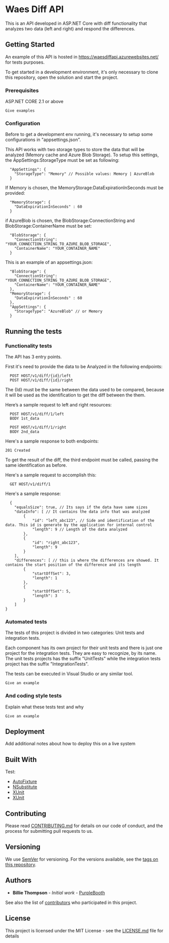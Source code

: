 # Waes Diff API

This is an API developed in ASP.NET Core with diff functionality that analyzes two data (left and right) and respond the differences.

## Getting Started

An example of this API is hosted in https://waesdiffapi.azurewebsites.net/ for tests purposes.

To get started in a development environment, it's only necessary to clone this repository, open the solution and start the project.

### Prerequisites

ASP.NET CORE 2.1 or above

```
Give examples
```

### Configuration

Before to get a development env running, it's necessary to setup some configurations in "appsettings.json".

This API works with two storage types to store the data that will be analyzed (Memory cache and Azure Blob Storage). To setup this settings, the AppSettings:StorageType must be set as following:

```
  "AppSettings": {
    "StorageType": "Memory" // Possible values: Memory | AzureBlob
  }
```

If Memory is chosen, the MemoryStorage:DataExpirationInSeconds must be provided:

```
  "MemoryStorage": {
    "DataExpirationInSeconds" : 60
  }
```

if AzureBlob is chosen, the BlobStorage:ConnectionString and BlobStorage:ContainerName must be set:

```
  "BlobStorage": {
    "ConnectionString": "YOUR_CONNECTION_STRING_TO_AZURE_BLOB_STORAGE", 
    "ContainerName": "YOUR_CONTAINER_NAME"
  }
```

This is an example of an appsettings.json:

```
  "BlobStorage": {
    "ConnectionString": "YOUR_CONNECTION_STRING_TO_AZURE_BLOB_STORAGE", 
    "ContainerName": "YOUR_CONTAINER_NAME"
  },
  "MemoryStorage": {
    "DataExpirationInSeconds" : 60
  },
  "AppSettings": {
    "StorageType": "AzureBlob" // or Memory
  }
```

## Running the tests

### Functionality tests

The API has 3 entry points. 

First it's need to provide the data to be Analyzed in the following endpoints:

```
  POST HOST/v1/diff/{id}/left
  POST HOST/v1/diff/{id}/right
```

The {Id} must be the same between the data used to be compared, because it will be used as the identification to get the diff between the them. 

Here’s a sample request to left and right resources:

```
  POST HOST/v1/diff/1/left
  BODY 1st_data  

  POST HOST/v1/diff/1/right
  BODY 2nd_data  
```

Here's a sample response to both endpoints:

```
201 Created
```

To get the result of the diff, the third endpoint must be called, passing the same identification as before.

Here's a sample request to accomplish this:

```
  GET HOST/v1/diff/1
```

Here's a sample response:

```
  {
    "equalsSize": true, // Its says if the data have same sizes
    "dataInfo": [ // It contains the data info that was analyzed
        {
            "id": "left_abc123", // Side and identification of the data. This id is generate by the application for internal control
            "length": 9 // Length of the data analyzed
        },
        {
            "id": "right_abc123",
            "length": 9
        }
    ],
    "differences": [ // this is where the differences are showed. It contains the start position of the difference and its length
        {
            "startOffSet": 3,
            "length": 1
        },
        {
            "startOffSet": 5,
            "length": 3
        }
    ]
}
```

### Automated tests

The tests of this project is divided in two categories: Unit tests and integration tests. 

Each component has its own project for their unit tests and there is just one project for the integration tests. They are easy to recognize, by its name. The unit tests projects has the suffix "UnitTests" while the integration tests project has the suffix "IntegrationTests".

The tests can be executed in Visual Studio or any similar tool.

```
Give an example
```

### And coding style tests

Explain what these tests test and why

```
Give an example
```

## Deployment

Add additional notes about how to deploy this on a live system

## Built With

Test:
* [AutoFixture](https://github.com/AutoFixture/AutoFixture) 
* [NSubstitute](https://github.com/nsubstitute/NSubstitute) 
* [XUnit](https://github.com/xunit/xunit) 
* [XUnit](https://github.com/fluentassertions/fluentassertions) 

## Contributing

Please read [CONTRIBUTING.md](https://gist.github.com/PurpleBooth/b24679402957c63ec426) for details on our code of conduct, and the process for submitting pull requests to us.

## Versioning

We use [SemVer](http://semver.org/) for versioning. For the versions available, see the [tags on this repository](https://github.com/your/project/tags). 

## Authors

* **Billie Thompson** - *Initial work* - [PurpleBooth](https://github.com/PurpleBooth)

See also the list of [contributors](https://github.com/your/project/contributors) who participated in this project.

## License

This project is licensed under the MIT License - see the [LICENSE.md](LICENSE.md) file for details
